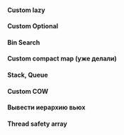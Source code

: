 #### Custom lazy
#### Custom Optional

#### Bin Search
#### Custom compact map (уже делали)

#### Stack, Queue

#### Custom COW

#### Вывести иерархию вьюх

#### Thread safety array
